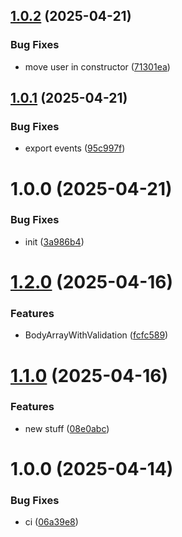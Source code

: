 ## [1.0.2](https://github.com/menelai/nestjs-websocket/compare/v1.0.1...v1.0.2) (2025-04-21)


### Bug Fixes

* move user in constructor ([71301ea](https://github.com/menelai/nestjs-websocket/commit/71301eac6e64b8f432306fd0085ae2636e4e8eef))

## [1.0.1](https://github.com/menelai/nestjs-websocket/compare/v1.0.0...v1.0.1) (2025-04-21)


### Bug Fixes

* export events ([95c997f](https://github.com/menelai/nestjs-websocket/commit/95c997f6804bd8906ff14bd608eacd913b75b561))

# 1.0.0 (2025-04-21)


### Bug Fixes

* init ([3a986b4](https://github.com/menelai/nestjs-websocket/commit/3a986b4e2730184f25d42ed3a9292e06c4019ff4))

# [1.2.0](https://github.com/menelai/nestjs-tools/compare/v1.1.0...v1.2.0) (2025-04-16)


### Features

* BodyArrayWithValidation ([fcfc589](https://github.com/menelai/nestjs-tools/commit/fcfc5892f87bd2fa0d8cd30f97e31cb721e080f7))

# [1.1.0](https://github.com/menelai/nestjs-tools/compare/v1.0.0...v1.1.0) (2025-04-16)


### Features

* new stuff ([08e0abc](https://github.com/menelai/nestjs-tools/commit/08e0abcfbf199b04bd472ca08aa19a8952b2db12))

# 1.0.0 (2025-04-14)


### Bug Fixes

* ci ([06a39e8](https://github.com/menelai/nestjs-tools/commit/06a39e88265417fa115d8495a32f60190def0fb1))
